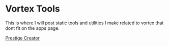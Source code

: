 # Vortex Tools
This is where I will post static tools and utilities I make related to vortex that dont fit on the apps page.

[Prestige Creator](https://evicly.github.io/vortex-tools/prestige.html)
